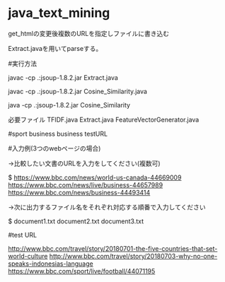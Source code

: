 # java_text_mining


get_htmlの変更後複数のURLを指定しファイルに書き込む

Extract.javaを用いてparseする。

#実行方法

javac -cp .:jsoup-1.8.2.jar Extract.java

javac -cp .:jsoup-1.8.2.jar Cosine_Similarity.java

java -cp .:jsoup-1.8.2.jar Cosine_Similarity



必要ファイル TFIDF.java Extract.java FeatureVectorGenerator.java


#sport business business testURL

#入力例(3つのwebページの場合)

->比較したい文書のURLを入力をしてください(複数可)

$ https://www.bbc.com/news/world-us-canada-44669009 https://www.bbc.com/news/live/business-44657989 https://www.bbc.com/news/business-44493414

->次に出力するファイル名をそれぞれ対応する順番で入力してください

$ document1.txt document2.txt document3.txt




#test URL

http://www.bbc.com/travel/story/20180701-the-five-countries-that-set-world-culture http://www.bbc.com/travel/story/20180703-why-no-one-speaks-indonesias-language https://www.bbc.com/sport/live/football/44071195

